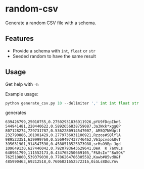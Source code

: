 # random-csv

Generate a random CSV file with a schema.

## Features

* Provide a schema with `int`, `float` or `str`
* Seeded random to have the same result

## Usage

Get help with `-h`

Example usage:

```python
python generate_csv.py 10 --delimiter ',' int int float str
```

generates

```csv
639426799,25010755,0.27502931836911926,pYU9fDcpIbnS
544941481,220440622,0.5892656838759087,3a3Wxk*xgg6P
807128274,729731787,0.5362280914547007, AM5Q7NWdptf
232790886,101001429,0.2779736031100921,Rzzos#SQlYlA
989523351,639999760,0.5569497437746462,V61pcvso&8vT
395631901,914547590,0.4588518525873988,srMsO9Bp	Jgd
109649130,627446042,0.7920793643629641,DeA	K 7aXVLs
640961799,111552173,0.434765250669105,"F&8sIm""8uSQk"
762510800,539379030,0.7786264786305582,Kawb#85vd8&f
485990463,69212518,0.7606021652572316,0iGLs8DoLYnv
```
